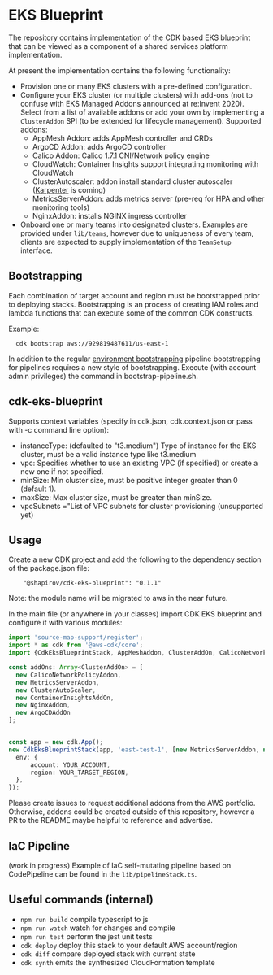 # EKS Blueprint

The repository contains implementation of the CDK based EKS blueprint that can be viewed as a component of a shared services platform implementation.

At present the implementation contains the following functionality:

* Provision one or many EKS clusters with a pre-defined configuration. 
* Configure your EKS cluster (or multiple clusters) with add-ons (not to confuse with EKS Managed Addons announced at re:Invent 2020). Select from a list of available addons or add your own by implementing a `ClusterAddon` SPI (to be extended for lifecycle management). Supported addons:  
  * AppMesh Addon: adds AppMesh controller and CRDs
  * ArgoCD Addon: adds ArgoCD controller 
  * Calico Addon: Calico 1.7.1 CNI/Network policy engine
  * CloudWatch: Container Insights support integrating monitoring with CloudWatch 
  * ClusterAutoscaler: addon install standard cluster autoscaler ([Karpenter](https://github.com/awslabs/karpenter) is coming)
  * MetricsServerAddon: adds metrics server (pre-req for HPA and other monitoring tools)
  * NginxAddon: installs NGINX ingress controller 
* Onboard one or many teams into designated clusters. Examples are provided under `lib/teams`, however due to uniqueness of every team, clients are expected to supply implementation of the `TeamSetup` interface.
## Bootstrapping
Each combination of target account and region must be bootstrapped prior to deploying stacks.
Bootstrapping is an process of creating IAM roles and lambda functions that can execute some of the common CDK constructs.

Example: 
```   
  cdk bootstrap aws://929819487611/us-east-1
```
In addition to the regular [environment bootstrapping](https://docs.aws.amazon.com/cdk/latest/guide/bootstrapping.html) pipeline bootstrapping for pipelines requires a new style of bootstrapping. Execute (with account admin privileges) the command in bootstrap-pipeline.sh.  

## cdk-eks-blueprint
Supports context variables (specify in cdk.json, cdk.context.json or pass with -c command line option):

- instanceType: (defaulted to "t3.medium") Type of instance for the EKS cluster, must be a valid instance type like t3.medium
- vpc: Specifies whether to use an existing VPC (if specified) or create a new one if not specified.
- minSize: Min cluster size, must be positive integer greater than 0 (default 1).
- maxSize: Max cluster size, must be greater than minSize.
- vpcSubnets ="List of VPC subnets for cluster provisioning (unsupported yet)

## Usage

Create a new CDK project and add the following to the dependency section of the package.json file:
```
    "@shapirov/cdk-eks-blueprint": "0.1.1"
```
Note: the module name will be migrated to aws in the near future. 

In the main file (or anywhere in your classes) import CDK EKS blueprint and configure it with various modules:

```ts
import 'source-map-support/register';
import * as cdk from '@aws-cdk/core';
import {CdkEksBlueprintStack, AppMeshAddon, ClusterAddOn, CalicoNetworkPolicyAddon, MetricsServerAddon, ClusterAutoScaler, ContainerInsightsAddOn, NginxAddon, ArgoCDAddOn}  from '@shapirov/cdk-eks-blueprint';

const addOns: Array<ClusterAddOn> = [
  new CalicoNetworkPolicyAddon,
  new MetricsServerAddon,
  new ClusterAutoScaler,
  new ContainerInsightsAddOn,
  new NginxAddon, 
  new ArgoCDAddOn
];


const app = new cdk.App();
new CdkEksBlueprintStack(app, 'east-test-1', [new MetricsServerAddon, new ClusterAutoScaler, new ContainerInsightsAddOn, new AppMeshAddon], [], {
  env: {
      account: YOUR_ACCOUNT,
      region: YOUR_TARGET_REGION,
  },
});
```
Please create issues to request additional addons from the AWS portfolio. Otherwise, addons could be created outside of this repository, however a PR to the README maybe helpful to reference and advertise. 

## IaC Pipeline
(work in progress)
Example of IaC self-mutating pipeline based on CodePipeline can be found in the `lib/pipelineStack.ts`.
## Useful commands (internal)

 * `npm run build`   compile typescript to js
 * `npm run watch`   watch for changes and compile
 * `npm run test`    perform the jest unit tests
 * `cdk deploy`      deploy this stack to your default AWS account/region
 * `cdk diff`        compare deployed stack with current state
 * `cdk synth`       emits the synthesized CloudFormation template


